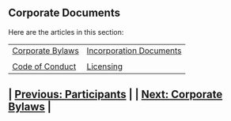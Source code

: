 ## Corporate Documents

Here are the articles in this section:
<div>
<table style="width:100%">
    <tr>
        <td><a href="/corporatebylaws">Corporate Bylaws</a></td>
      <td><a href="/incorporationdocs">Incorporation Documents</a></td>
    <tr>
      <td></td>
      <td></td>
  </tr>
  <tr>
    <td><a href="/codeofconduct">Code of Conduct</a></td>
    <td><a href="/licensing">Licensing</a></td>
  </tr>
  </table>
  </div>
  
  
  ## | [Previous: Participants](participants) |  | [Next: Corporate Bylaws](corporatebylaws) |
